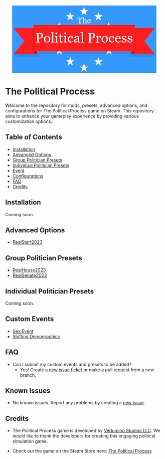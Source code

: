 <p align="center">
  <img src="assets/tpp.webp" alt="The Political Process Game banner" />
</p>

# The Political Process

Welcome to the repository for mods, presets, advanced options, and configurations for The Political Process game on Steam. This repository aims to enhance your gameplay experience by providing various customization options.

## Table of Contents

- [Installation](#installation)
- [Advanced Options](#advanced-options)
- [Group Politician Presets](#group-politician-presets)
- [Individual Politician Presets](#individual-politician-presets)
- [Event](#events)
- [Configurations](#configurations)
- [FAQ](#faq)
- [Credits](#credits)

## Installation

Coming soon.

## Advanced Options

- [RealStart2023](advanced_options/RealStart2023)

## Group Politician Presets

- [RealHouse2023](presets/RealHouse2023)
- [RealSenate2023](presets/RealSenate2023)

## Individual Politician Presets
Coming soon.

## Custom Events

- [Sex Event](events/Sex%20Event)
- [Shifting Demographics](events/Shifting%20Demographics) 

## FAQ

- Can I submit my custom events and presets to be added?
  - Yes! Create a <a href='https://github.com/notchrisbutler/tpp-mods/issues/new'>new issue ticket</a> or make a pull request from a new branch.


## Known Issues

- No known issues. Report any problems by creating a [new issue](https://github.com/notchrisbutler/tpp-mods/issues/new).

## Credits

- The Political Process game is developed by [Verlumino Studios LLC](https://www.thepoliticalprocess.com/). We would like to thank the developers for creating this engaging political simulation game.

- Check out the game on the Steam Store here: [The Political Process](https://store.steampowered.com/app/1184770/The_Political_Process/)
